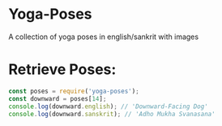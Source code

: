 # Yoga-Poses

A collection of yoga poses in english/sankrit with images

# Retrieve Poses:
```javascript
const poses = require('yoga-poses');
const downward = poses[14];
console.log(downward.english); // 'Downward-Facing Dog'
console.log(downward.sanskrit); // 'Adho Mukha Svanasana'
```
